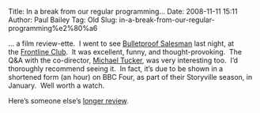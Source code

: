 Title: In a break from our regular programming…
Date: 2008-11-11 15:11
Author: Paul Bailey
Tag: Old
Slug: in-a-break-from-our-regular-programming%e2%80%a6

… a film review-ette.  I went to see [Bulletproof Salesman][] last
night, at the [Frontline Club][].  It was excellent, funny, and
thought-provoking.  The Q&A with the co-director, [Michael Tucker][],
was very interesting too.  I’d thoroughly recommend seeing it.  In fact,
it’s due to be shown in a shortened form (an hour) on BBC Four, as part
of their Storyville season, in January.  Well worth a watch.

Here’s someone else’s [longer review][].

  [Bulletproof Salesman]: http://www.imdb.com/title/tt1186201/
  [Frontline Club]: http://frontlineclub.com/club_videoevents.php?event=3337
  [Michael Tucker]: http://www.imdb.com/name/nm0875953/
  [longer review]: http://www.variety.com/index.asp?layout=festivals&jump=review&id=2850&reviewid=VE1117936532
